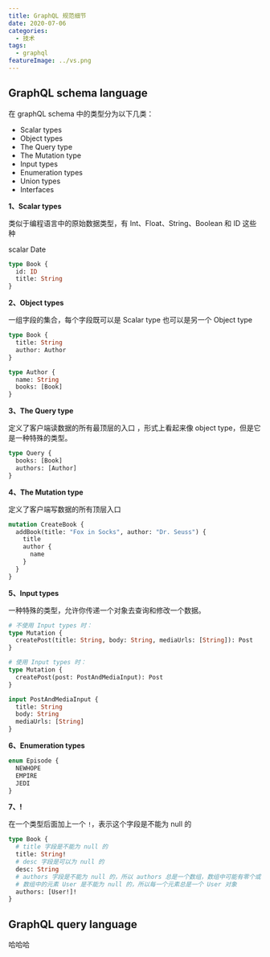 ```yaml
---
title: GraphQL 规范细节
date: 2020-07-06
categories:
  - 技术
tags:
  - graphql
featureImage: ../vs.png
---
```


## GraphQL schema language

在 graphQL schema 中的类型分为以下几类：

- Scalar types
- Object types
- The Query type
- The Mutation type
- Input types
- Enumeration types
- Union types
- Interfaces

**1、Scalar types**

类似于编程语言中的原始数据类型，有 Int、Float、String、Boolean 和 ID 这些种

scalar Date

```graphql
type Book {
  id: ID
  title: String
}
```

**2、Object types**

一组字段的集合，每个字段既可以是 Scalar type 也可以是另一个 Object type

```graphql
type Book {
  title: String
  author: Author
}

type Author {
  name: String
  books: [Book]
}
```

**3、The Query type**

定义了客户端读数据的所有最顶层的入口 ，形式上看起来像 object type，但是它是一种特殊的类型。

```graphql
type Query {
  books: [Book]
  authors: [Author]
}
```

**4、The Mutation type**

定义了客户端写数据的所有顶层入口

```graphql
mutation CreateBook {
  addBook(title: "Fox in Socks", author: "Dr. Seuss") {
    title
    author {
      name
    }
  }
}
```

**5、Input types**

一种特殊的类型，允许你传递一个对象去查询和修改一个数据。

```graphql
# 不使用 Input types 时：
type Mutation {
  createPost(title: String, body: String, mediaUrls: [String]): Post
}
```

```graphql
# 使用 Input types 时：
type Mutation {
  createPost(post: PostAndMediaInput): Post
}

input PostAndMediaInput {
  title: String
  body: String
  mediaUrls: [String]
}
```

**6、Enumeration types**

```graphql
enum Episode {
  NEWHOPE
  EMPIRE
  JEDI
}
```

**7、!**

在一个类型后面加上一个 `!`，表示这个字段是不能为 null 的

```graphql
type Book {
  # title 字段是不能为 null 的
  title: String!
  # desc 字段是可以为 null 的
  desc: String
  # authors 字段是不能为 null 的，所以 authors 总是一个数组，数组中可能有零个或多个元素
  # 数组中的元素 User 是不能为 null 的，所以每一个元素总是一个 User 对象
  authors: [User!]!
}
```

## GraphQL query language

哈哈哈
